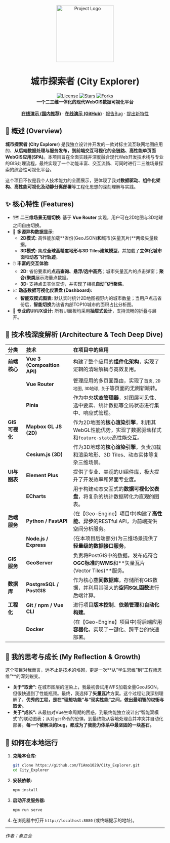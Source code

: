 <p align="center">
  <a href="https://你的Gitee用户名.gitee.io/city_explorer/" target="_blank">
    <!-- 你可以把项目最酷炫的截图，上传到仓库里，然后在这里引用它的链接 -->
    <img src="https://path/to/your/preview.png" width="180" alt="Project Logo">
  </a>
</p>

<h1 align="center">城市探索者 (City Explorer)</h1>

<p align="center">
  <a href="https://github.com/TiAmo1029/City_Explorer/blob/main/LICENSE"><img src="https://img.shields.io/github/license/TiAmo1029/City_Explorer?style=flat-square" alt="License"></a>
  <a href="https://github.com/TiAmo1029/City_Explorer/stargazers"><img src="https://img.shields.io/github/stars/TiAmo1029/City_Explorer?style=flat-square" alt="Stars"></a>
  <a href="https://github.com/TiAmo1029/City_Explorer/network/members"><img src="https://img.shields.io/github/forks/TiAmo1029/City_Explorer?style=flat-square" alt="Forks"></a>
  <br>
  <b>一个二三维一体化的现代WebGIS数据可视化平台</b>
  <br><br>
  <a href="https://你的Gitee用户名.gitee.io/city_explorer/"><b>在线演示 (国内推荐)</b></a>
  ·
  <a href="https://tiamo1029.github.io/City_Explorer/"><b>在线演示 (GitHub)</b></a>
  ·
  <a href="https://github.com/TiAmo1029/City_Explorer/issues">报告Bug</a>
  ·
  <a href="https://github.com/TiAmo1029/City_Explorer/issues">提出新特性</a>
</p>

## 📖 概述 (Overview)

**城市探索者 (City Explorer)** 是我独立设计并开发的一款对标主流互联网地图应用的、**从后端数据处理与服务发布，到前端交互可视化的全链路、高性能单页面WebGIS应用(SPA)**。本项目旨在全面实践并深度融合现代Web开发技术栈与专业的GIS处理流程，最终实现了一个功能丰富、交互流畅、可同时进行二三维场景探索的综合性可视化平台。

这个项目不仅是我个人技术能力的全面展示，更体现了我对**数据驱动、组件化架构、高性能可视化及动静分离部署**等工程化思想的深刻理解与实践。

## ✨ 核心特性 (Features)

*   :world_map: **二三维场景无缝切换**: 基于 **Vue Router** 实现，用户可在2D地图与3D地球之间自由切换。
*   :satellite: **多源异构数据显示**:
    *   **2D模式:** 高性能加载**省份(GeoJSON)**和**城市(矢量瓦片)**两级矢量数据。
    *   **3D模式:** 集成**全球高精度地形**与**3D Tiles建筑模型**，并加载了**立体化城市面**和**动态飞行轨迹**。
*   :computer_mouse: **丰富的交互体验**:
    *   **2D:** 省份要素的**点击查询、悬浮/选中高亮**；城市矢量瓦片的点击弹窗；**聚合/聚类**展示海量点数据。
    *   **3D:** 支持点击实体查询，并实现了相机**自动飞行聚焦**。
*   :chart_with_upwards_trend: **动态数据可视化仪表盘 (Dashboard):**
    *   **智能双模式图表:** 默认实时统计2D地图视野内的城市数量；当用户点击省份后，**智能切换**为该省内部TOP10城市的面积占比分析图。
*   :iphone: **专业的UI/UX设计:** 所有UI面板均采用**抽屉式设计**，支持流畅的折叠与展开。

## 🚀 技术栈深度解析 (Architecture & Tech Deep Dive)

| 分类 | 技术 | 在项目中的应用 |
| :--- | :--- | :--- |
| **前端核心** | **Vue 3 (Composition API)** | 构建了整个应用的**组件化架构**，实现了逻辑的清晰解耦与高效复用。 |
| | **Vue Router** | 管理应用的多页面路由，实现了`首页`, `2D地图`, `3D地球`, `关于`等页面的无刷新跳转。 |
| | **Pinia** | 作为中央**状态管理器**，对图层可见性、选中要素、统计数据等全局状态进行集中、响应式管理。 |
| **GIS可视化** | **Mapbox GL JS (2D)** | 作为2D地图的**核心渲染引擎**，利用其WebGL性能优势，实现了数据驱动样式和`feature-state`高性能交互。 |
| | **Cesium.js (3D)** | 作为3D地球的**核心渲染引擎**，负责加载和渲染地形、3D Tiles、动态实体等复杂三维场景。 |
| **UI与图表** | **Element Plus** | 提供了专业、美观的UI组件库，极大提升了开发效率和界面专业度。 |
| | **ECharts** | 用于构建动态交互式的**数据可视化仪表盘**，将复杂的统计数据转化为直观的图表。 |
| **后端服务** | **Python / FastAPI** | (在【Geo-Engine】项目中)构建了**高性能、异步**的RESTful API，为前端提供空间分析服务。 |
| | **Node.js / Express** | (在本项目后端部分)为三维场景提供了**轻量级的数据接口服务**。 |
| **GIS服务**| **GeoServer** | 负责将PostGIS中的数据，发布成符合**OGC标准**的**WMS**和**矢量瓦片(Vector Tiles)**服务。 |
| **数据库** | **PostgreSQL / PostGIS** | 作为核心**空间数据库**，存储所有GIS数据，并利用其强大的**空间SQL函数**进行后端计算。 |
| **工程化** | **Git / npm / Vue CLI** | 进行项目**版本控制**、**依赖管理**和**自动化构建**。 |
| | **Docker** | (在【Geo-Engine】项目中)将后端应用**容器化**，实现了一键化、跨平台的快速部署。 |

## 🤔 我的思考与成长 (My Reflection & Growth)

这个项目对我而言，远不止是技术的堆砌，更是一次**从“学生思维”到“工程师思维”**的深刻蜕变。

*   **关于“取舍”:** 在城市图层的渲染上，我最初尝试用WFS加载全量GeoJSON，但很快遇到了性能瓶颈。最终，我选择了**矢量瓦片**方案。这个过程让我深刻理解了，**优秀的工程，是在“理想功能”与“现实性能”之间，做出最明智的权衡与取舍。**
*   **关于“成长”:** 从最初对Vue生命周期的困惑，到最终能独立设计出“智能双模式”的联动图表；从对`git`命令的恐惧，到最终能从容地处理合并冲突并自动化部署。**每一个被解决的bug，都成为了我能力体系中最坚固的一块基石。**

## 🔧 如何在本地运行

1.  **克隆本仓库:**
    ```bash
    git clone https://github.com/TiAmo1029/City_Explorer.git
    cd City_Explorer
    ```

2.  **安装依赖:**
    ```bash
    npm install
    ```

3.  **启动开发服务器:**
    ```bash
    npm run serve
    ```

4.  在浏览器中打开 `http://localhost:8080` (或终端提示的地址)。

---

*作者：秦亚会*
